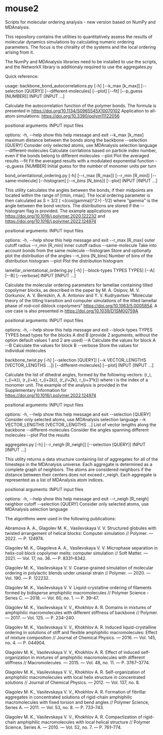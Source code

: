 # mouse2
Scripts for molecular ordering analysis - new version based on NumPy and MDAnalysis.

This repository contains the utilities to quantitatively assess the results of molecular dynamics simulations by calculating numeric ordering parameters.
The focus is the chirality of the systems and the local ordering arising from it.

The NumPy and MDAnalysis libraries need to be installed to use the scripts, and the
NetworkX library is additionaly required to use the aggregates.py

Quick reference:

usage: backbone_bond_autocorrelations.py [-h] [--k_max [k_max]] [--selection [QUERY]] [--different-molecules] [--plot] [--fit] [--p_guess [NUMBER]] INPUT [INPUT ...]


Calculate the autocorrelation function of the polymer bonds.
The formula is presented in https://doi.org/10.1134/S0965545X10070102
Application to all-atom simulations: https://doi.org/10.3390/polym11122056


positional arguments:
  INPUT                 input files

options:
  -h, --help            show this help message and exit
  --k_max [k_max]       maximum distance between the bonds along the backbone
  --selection [QUERY]   Consider only selected atoms, use MDAnalysis selection language
  --different-molecules
                        Calculate corrlations based on particle index number, even if the bonds belong to different molecules
  --plot                Plot the averaged results
  --fit                 Fit the averaged results with a modulated exponential function
  --p_guess [NUMBER]    Initial guess for the number of monomer units per turn
                        


bond_orientational_ordering.py [-h] [--r_max [R_max]] [--r_min [R_min]] [--same-molecule] [--histogram] [--n_bins [N_bins]] [--plot] INPUT [INPUT ...]

This utility calculates the angles between the bonds, if their midpoints are located within the range of [rmin, rmax].
The local ordering parameter is then calculated as S = 3/2 ( <(cos(gamma))^2>) -1/2)
where "gamma" is the angle between the bond vectors. The distributions are stored if the --histogram flag is provided.
The example applications are https://doi.org/10.1016/j.polymer.2020.122232
and https://doi.org/10.1016/j.polymer.2022.124974



positional arguments:
  INPUT              input files

options:
  -h, --help         show this help message and exit
  --r_max [R_max]    outer cutoff radius
  --r_min [R_min]    inner cutoff radius
  --same-molecule    Take into account bonds from the same molecule
  --histogram        Store and optionally plot the distribution of the angles
  --n_bins [N_bins]  Number of bins of the distribution histogram
  --plot             Plot the distribution histogram


lamellar_orientational_ordering.py [-h] [--block-types TYPES TYPES] [--A] [--B] [--verbose] INPUT [INPUT ...]

Calculate the molecular ordering parameters for lamellae containing tilted copolymer blocks, as described in the paper by 
M. A. Osipov, M. V. Gorkunov, A. V. Berezkin, A. A. Antonov and Y. V. Kudryavtsev
"Molecular theory of the tilting transition and computer simulations of the tilted lamellar phase of rod–coil diblock copolymers"
https://doi.org/10.1063/5.0005854.
A use case is also presented in https://doi.org/10.1039/D1SM00759A


positional arguments:
  INPUT                 input files

options:
  -h, --help            show this help message and exit
  --block-types TYPES TYPES
                        bead types for the blocks A dnd B (provide 2 arguments, without the option default values 1 and 2 are used)
  --A                   Calculate the values for block A
  --B                   Calculate the values for block B
  --verbose             Store the values for individual molecules
  


backbone_twist.py [-h] [--selection [QUERY]] [--k VECTOR_LENGTHS [VECTOR_LENGTHS ...]] [--different-molecules] [--plot] INPUT [INPUT ...]

Calculate the list of dihedral angles, formed by the following vectors:
(r_i, r_{i+k}), (r_{i+k}, r_{i+2*k}), (r_{i+2*k}, r_{i+3*k})
where i is the index of a monomer unit.
The example of the analysis is provided in the Supplementary Information for
https://doi.org/10.1016/j.polymer.2022.124974


positional arguments:
  INPUT                 input files

options:
  -h, --help            show this help message and exit
  --selection [QUERY]   Consider only selected atoms, use MDAnalysis selection language
  --k VECTOR_LENGTHS [VECTOR_LENGTHS ...]
                        List of vector lengths along the backbone
  --different-molecules
                        Consider the angles spanning different molecules
  --plot                Plot the results
  
  

aggregates.py [-h] [--r_neigh [R_neigh]] [--selection [QUERY]] INPUT [INPUT ...]

This utility returns a data structure containing list of aggregates for all of the timesteps in the MDAnalysis universe.
Each aggregate is determined as a complete graph of neighbors.
The atoms are considered neighbors if the distance between their centers does not exceed r_neigh.
Each aggregate is represented as a list of MDAnalysis atom indices.

positional arguments:
  INPUT                input files

options:
  -h, --help           show this help message and exit
  --r_neigh [R_neigh]  neighbor cutoff
  --selection [QUERY]  Consider only selected atoms, use MDAnalysis selection language



The algorithms were used in the following publications:

Abramova A. A., Glagolev M. K., Vasilevskaya V. V. Structured globules with twisted arrangement of helical blocks: Computer simulation // Polymer. — 2022. — P. 124974.

Glagolev M. K., Glagoleva A. A., Vasilevskaya V. V. Microphase separation in helix-coil block copolymer melts: computer simulation // Soft Matter. — 2021. — Vol. 17, no. 36. — P. 8331–8342.

Glagolev M. K., Vasilevskaya V. V. Coarse-grained simulation of molecular ordering in polylactic blends under uniaxial strain // Polymer. — 2020. — Vol. 190. — P. 122232.

Glagolev M. K., Vasilevskaya V. V. Liquid-crystalline ordering of filaments formed by bidisperse amphiphilic macromolecules // Polymer Science - Series C. — 2018. — Vol. 60, no. 1. — P. 39–47.

Glagolev M. K., Vasilevskaya V. V., Khokhlov A. R. Domains in mixtures of amphiphilic macromolecules with different stiffness of backbone // Polymer. — 2017. — Vol. 125. — P. 234–240.

Glagolev M. K., Vasilevskaya V. V., Khokhlov A. R. Induced liquid-crystalline ordering in solutions of stiff and flexible amphiphilic macromolecules: Effect of mixture composition // Journal of Chemical Physics. — 2016. — Vol. 145, no. 4. — P. 044904.

Glagolev M. K., Vasilevskaya V. V., Khokhlov A. R. Effect of induced self-organization in mixtures of amphiphilic macromolecules with different stiffness // Macromolecules. — 2015. — Vol. 48, no. 11. — P. 3767–3774.

Glagolev M. K., Vasilevskaya V. V., Khokhlov A. R. Self-organization of amphiphilic macromolecules with local helix structure in concentrated solutions // Journal of Chemical Physics. — 2012. — Vol. 137, no. 8.

Glagolev M. K., Vasilevskaya V. V., Khokhlov A. R. Formation of fibrillar aggregates in concentrated solutions of rigid-chain amphiphilic macromolecules with fixed torsion and bend angles // Polymer Science, Series A. — 2011. — Vol. 53, no. 8. — P. 733–743.

Glagolev M. K., Vasilevskaya V. V., Khokhlov A. R. Compactization of rigid-chain amphiphilic macromolecules with local helical structure // Polymer Science, Series A. — 2010. — Vol. 52, no. 7. — P. 761–774.
